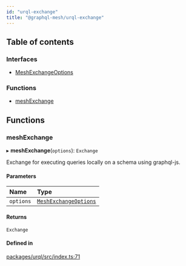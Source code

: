 ```yaml
---
id: "urql-exchange"
title: "@graphql-mesh/urql-exchange"
---
```


## Table of contents

### Interfaces

- [MeshExchangeOptions](/docs/api/interfaces/urql_src.MeshExchangeOptions)

### Functions

- [meshExchange](urql_src#meshexchange)

## Functions

### meshExchange

▸ **meshExchange**(`options`): `Exchange`

Exchange for executing queries locally on a schema using graphql-js.

#### Parameters

| Name | Type |
| :------ | :------ |
| `options` | [`MeshExchangeOptions`](/docs/api/interfaces/urql_src.MeshExchangeOptions) |

#### Returns

`Exchange`

#### Defined in

[packages/urql/src/index.ts:71](https://github.com/Urigo/graphql-mesh/blob/master/packages/urql/src/index.ts#L71)
